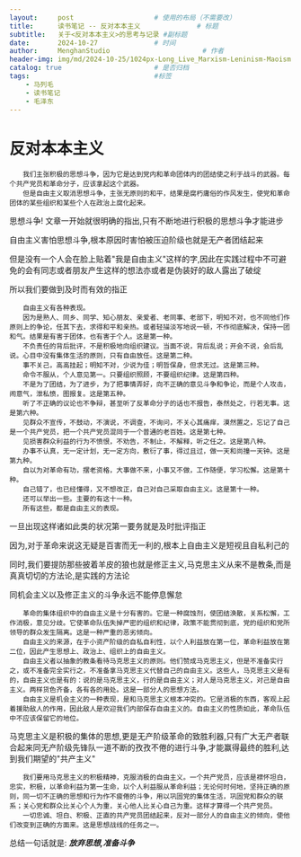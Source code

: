 ```yaml
---
layout:     post   				    # 使用的布局（不需要改）
title:      读书笔记 -- 反对本本主义 				# 标题 
subtitle:   关于<反对本本主义>的思考与记录 #副标题
date:       2024-10-27				# 时间
author:     MenghanStudio 						# 作者
header-img: img/md/2024-10-25/1024px-Long_Live_Marxism-Leninism-Maoism!.jpg 	#这篇文章标题背景图片
catalog: true 						# 是否归档
tags:								#标签
    - 马列毛
    - 读书笔记
    - 毛泽东
---
```


# 反对本本主义

```
　　我们主张积极的思想斗争，因为它是达到党内和革命团体内的团结使之利于战斗的武器。每个共产党员和革命分子，应该拿起这个武器。
　　但是自由主义取消思想斗争，主张无原则的和平，结果是腐朽庸俗的作风发生，使党和革命团体的某些组织和某些个人在政治上腐化起来。
```

思想斗争! 文章一开始就很明确的指出,只有不断地进行积极的思想斗争才能进步

自由主义害怕思想斗争,根本原因时害怕被压迫阶级也就是无产者团结起来

但是没有一个人会在脸上贴着"我是自由主义"这样的字,因此在实践过程中不可避免的会有同志或者朋友产生这样的想法亦或者是伪装好的敌人露出了破绽

所以我们要做到及时而有效的指正

```
　　自由主义有各种表现。
　　因为是熟人、同乡、同学、知心朋友、亲爱者、老同事、老部下，明知不对，也不同他们作原则上的争论，任其下去，求得和平和亲热。或者轻描淡写地说一顿，不作彻底解决，保持一团和气。结果是有害于团体，也有害于个人。这是第一种。
　　不负责任的背后批评，不是积极地向组织建议。当面不说，背后乱说；开会不说，会后乱说。心目中没有集体生活的原则，只有自由放任。这是第二种。
　　事不关己，高高挂起；明知不对，少说为佳；明哲保身，但求无过。这是第三种。
　　命令不服从，个人意见第一。只要组织照顾，不要组织纪律。这是第四种。
　　不是为了团结，为了进步，为了把事情弄好，向不正确的意见斗争和争论，而是个人攻击，闹意气，泄私愤，图报复。这是第五种。
　　听了不正确的议论也不争辩，甚至听了反革命分子的话也不报告，泰然处之，行若无事。这是第六种。
　　见群众不宣传，不鼓动，不演说，不调查，不询问，不关心其痛痒，漠然置之，忘记了自己是一个共产党员，把一个共产党员混同于一个普通的老百姓。这是第七种。
　　见损害群众利益的行为不愤恨，不劝告，不制止，不解释，听之任之。这是第八种。
　　办事不认真，无一定计划，无一定方向，敷衍了事，得过且过，做一天和尚撞一天钟。这是第九种。
　　自以为对革命有功，摆老资格，大事做不来，小事又不做，工作随便，学习松懈。这是第十种。
　　自己错了，也已经懂得，又不想改正，自己对自己采取自由主义。这是第十一种。
　　还可以举出一些。主要的有这十一种。
　　所有这些，都是自由主义的表现。
```

一旦出现这样诸如此类的状况第一要务就是及时批评指正

因为,对于革命来说这无疑是百害而无一利的,根本上自由主义是短视且自私利己的

同时,我们要提防那些披着羊皮的狼也就是修正主义,马克思主义从来不是教条,而是真真切切的方法论,是实践的方法论

同机会主义以及修正主义的斗争永远不能停息懈怠

```
　　革命的集体组织中的自由主义是十分有害的。它是一种腐蚀剂，使团结涣散，关系松懈，工作消极，意见分歧。它使革命队伍失掉严密的组织和纪律，政策不能贯彻到底，党的组织和党所领导的群众发生隔离。这是一种严重的恶劣倾向。
　　自由主义的来源，在于小资产阶级的自私自利性，以个人利益放在第一位，革命利益放在第二位，因此产生思想上、政治上、组织上的自由主义。
　　自由主义者以抽象的教条看待马克思主义的原则。他们赞成马克思主义，但是不准备实行之，或不准备完全实行之，不准备拿马克思主义代替自己的自由主义。这些人，马克思主义是有的，自由主义也是有的：说的是马克思主义，行的是自由主义；对人是马克思主义，对己是自由主义。两样货色齐备，各有各的用处。这是一部分人的思想方法。
　　自由主义是机会主义的一种表现，是和马克思主义根本冲突的。它是消极的东西，客观上起着援助敌人的作用，因此敌人是欢迎我们内部保存自由主义的。自由主义的性质如此，革命队伍中不应该保留它的地位。
```

马克思主义是积极的集体的思想,更是无产阶级革命的致胜利器,只有广大无产者联合起来同无产阶级先锋队一道不断的孜孜不倦的进行斗争,才能赢得最终的胜利,达到我们期望的"共产主义"

```
　　我们要用马克思主义的积极精神，克服消极的自由主义。一个共产党员，应该是襟怀坦白，忠实，积极，以革命利益为第一生命，以个人利益服从革命利益；无论何时何地，坚持正确的原则，同一切不正确的思想和行为作不疲倦的斗争，用以巩固党的集体生活，巩固党和群众的联系；关心党和群众比关心个人为重，关心他人比关心自己为重。这样才算得一个共产党员。
　　一切忠诚、坦白、积极、正直的共产党员团结起来，反对一部分人的自由主义的倾向，使他们改变到正确的方面来。这是思想战线的任务之一。
```

总结一句话就是: ***放弃思想,准备斗争***





